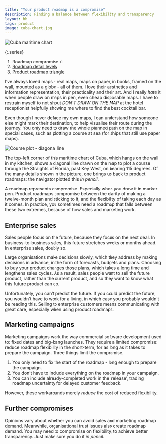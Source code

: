 ```yaml
---
title: "Your product roadmap is a compromise"
description: Finding a balance between flexibility and transparency
layout: hh
tags: product
image: cuba-chart.jpg
---
```


<!-- 
1. I don’t draw on maps
2. Maritime charts are an exception, where you plot a course in pencil
3. Your product roadmap is a compromise between flexibility and transparency
4. Enterprise sales plans ahead because large organisations decide slowly
5. You can’t predict the future
6. Marketing campaigns do big-bang launches
7. There are other compromises
-->

![Cuba maritime chart](cuba-chart.jpg)

{:.series}
1. Roadmap compromise ←
2. [Roadmap detail levels](product-roadmap-dimensions-levels)
3. [Product roadmap triangle](product-roadmap-triangle)

I’ve always loved maps - real maps, maps on paper, in books, framed on the wall, mounted as a globe - all of them.
I love their aesthetics and information representation, their practicality and their art.
And I really _hate_ it when people draw on maps in pen, even cheap disposable maps.
I have to restrain myself to not shout _DON’T DRAW ON THE MAP_ at the hotel receptionist helpfully showing me where to find the best cocktail bar.

Even though I never deface my own maps, I can understand how someone else might mark their destination, to help visualise their route during the journey.
You only need to draw the whole planned path on the map in special cases, such as plotting a course at sea (for ships that still use paper maps).

![Course plot - diagonal line](cuba-chart-detail.jpg)

The top-left corner of this maritime chart of Cuba, which hangs on the wall in my kitchen, shows a diagonal line drawn on the map to plot a course through the Straights of Florida, past Key West, on bearing 115 degrees.
Of the many details shown in the picture, one brings us back to product roadmaps:
the navigator plotted this _in pencil_.

A roadmap represents compromise.
Especially when you draw it in marker pen.
Product roadmaps compromise between the clarity of making a twelve-month plan and sticking to it,
and the flexibility of taking each day as it comes.
In practice, you sometimes need a roadmap that falls between these two extremes, because of how sales and marketing work.

## Enterprise sales

Sales people focus on the future, because they focus on the next deal.
In business-to-business sales, this future stretches weeks or months ahead.
In enterprise sales, doubly so.

Large organisations make decisions slowly, which they address by making decisions in advance, in the form of forecasts, budgets and plans.
Choosing to buy your product changes those plans, which takes a long time and lengthens sales cycles.
As a result, sales people want to sell the future product, rather than the current product, and so they want to know what this future product can do.

Unfortunately, you can’t predict the future.
If you could predict the future, you wouldn’t have to work for a living, in which case you probably wouldn’t be reading this.
Selling to enterprise customers means communicating with great care, especially when using product roadmaps.

## Marketing campaigns

Marketing campaigns work the way commercial software development used to:
fixed dates and big-bang launches.
They require a limited compromise:
reduce roadmap flexibility in the short-term, for as long as it takes to prepare the campaign.
Three things limit the compromise.

1. You only need to fix the start of the roadmap - long enough to prepare the campaign.
2. You don’t have to include everything on the roadmap in your campaign.
3. You can include already-completed work in the ‘release’, trading roadmap uncertainty for delayed customer feedback.

However, these workarounds merely _reduce_ the cost of reduced flexibility.

## Further compromises

Opinions vary about whether you can avoid sales and marketing roadmap demand.
Meanwhile, organisational trust issues also create roadmap demand.
You may need to compromise on flexibility, to achieve better transparency.
Just make sure you do it _in pencil_.

